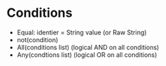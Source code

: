 # Conditions

* Equal: identier = String value  (or Raw String)
* not(condition)
* All(conditions list) (logical AND on all conditions)
* Any(condtions list) (logical OR on all conditions)

